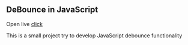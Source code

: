## DeBounce in JavaScript

Open live [click](https://rislammb.github.io/js-debounce)

This is a small project try to develop JavaScript debounce functionality
